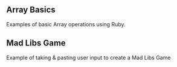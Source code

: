 Array Basics
---

Examples of basic Array operations using Ruby.


Mad Libs Game
----

Example of taking & pasting user input to create a Mad Libs Game
